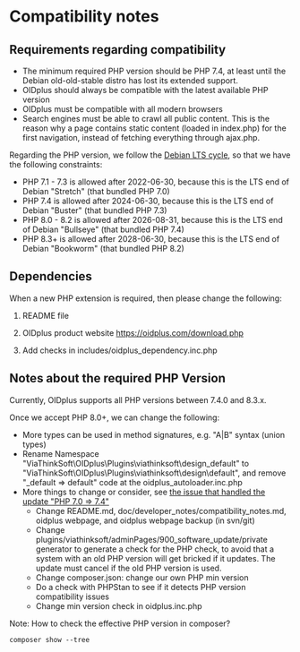 
Compatibility notes
===================

Requirements regarding compatibility
------------------------------------

- The minimum required PHP version should be PHP 7.4, at least until the Debian old-old-stable distro has lost its extended support.
- OIDplus should always be compatible with the latest available PHP version
- OIDplus must be compatible with all modern browsers
- Search engines must be able to crawl all public content. This is the reason why a page contains static content (loaded in index.php) for the first navigation, instead of fetching everything through ajax.php.

Regarding the PHP version, we follow the [Debian LTS cycle](https://wiki.debian.org/LTS), so that we have the following constraints:

- PHP 7.1 - 7.3 is allowed after 2022-06-30, because this is the LTS end of Debian "Stretch" (that bundled PHP 7.0)
- PHP 7.4 is allowed after 2024-06-30, because this is the LTS end of Debian "Buster" (that bundled PHP 7.3)
- PHP 8.0 - 8.2 is allowed after 2026-08-31, because this is the LTS end of Debian "Bullseye" (that bundled PHP 7.4)
- PHP 8.3+ is allowed after 2028-06-30, because this is the LTS end of Debian "Bookworm" (that bundled PHP 8.2)

Dependencies
------------

When a new PHP extension is required, then please change the following:

1. README file

2. OIDplus product website
   https://oidplus.com/download.php

3. Add checks in includes/oidplus_dependency.inc.php

Notes about the required PHP Version
------------------------------------

Currently, OIDplus supports all PHP versions between 7.4.0 and 8.3.x.

Once we accept PHP 8.0+, we can change the following:
- More types can be used in method signatures, e.g. "A|B" syntax (union types)
- Rename Namespace "ViaThinkSoft\OIDplus\Plugins\viathinksoft\design\_default" to "ViaThinkSoft\OIDplus\Plugins\viathinksoft\design\default", and remove "_default => default" code at the oidplus_autoloader.inc.php
- More things to change or consider, see [the issue that handled the update "PHP 7.0 => 7.4"](https://github.com/danielmarschall/oidplus/issues/56)
	* Change README.md, doc/developer_notes/compatibility_notes.md, oidplus webpage, and oidplus webpage backup (in svn/git)
	* Change plugins/viathinksoft/adminPages/900_software_update/private generator to generate a check for the PHP check, to avoid that a system with an old PHP version will get bricked if it updates. The update must cancel if the old PHP version is used.
	* Change composer.json: change our own PHP min version
	* Do a check with PHPStan to see if it detects PHP version compatibility issues
	* Change min version check in oidplus.inc.php

Note: How to check the effective PHP version in composer?

    composer show --tree
